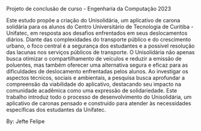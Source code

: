 Projeto de conclusão de curso - Engenharia da Computação 2023

Este estudo propõe a criação do Unisolidária, um aplicativo de carona solidária para os alunos do Centro Universitário de Tecnologia de Curitiba - Unifatec, em resposta aos desafios enfrentados em seus deslocamentos diários. Diante das complexidades do transporte público e do crescimento urbano, o foco central é a segurança dos estudantes e a possível resolução das lacunas nos serviços públicos de transporte. O Unisolidária não apenas busca otimizar o compartilhamento de veículos e reduzir a emissão de poluentes, mas também oferecer uma alternativa segura e eficaz para as dificuldades de deslocamento enfrentadas pelos alunos. Ao investigar os aspectos técnicos, sociais e ambientais, a pesquisa busca aprofundar a compreensão da viabilidade do aplicativo, destacando seu impacto na comunidade acadêmica como uma expressão de solidariedade. Este trabalho introduz todo o processo de desenvolvimento do Unisolidária, um aplicativo de caronas pensado e construído para atender às necessidades específicas dos estudantes da Unifatec.

By: Jefte Felipe
